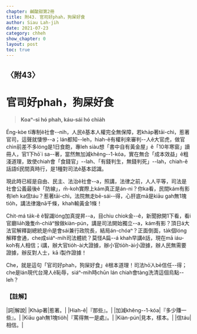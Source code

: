 ```yaml
---
chapter: 鹹酸甜第2冊
title: 附43. 官司好phah，狗屎好食
author: Siau Lah-jih
date: 2021-07-23
category: chheh
show_chapter: 0
layout: post
toc: true
---
```


## 〈附43〉
# 官司好phah，狗屎好食
> **Koaⁿ-si hó phah, káu-sái hó chia̍h**

Éng-kòe tī專制ê社會--nih，人民ê基本人權完全無保障，若kha̍p著tāi-chì，惹著官司，這聲就悽慘--a；lán都知--leh，hiah-ê有權利來審判--人ê大官虎，做官chìn前差不多lóng是1日食飽，專leh siàu想「書中自有黃金屋」ê「10年寒窗」讀冊人，官1下hō͘ i sa--著，當然無加減khêng--1-kóa，實在無合「成本效益」ê粗淺道理，致使chiah會「食錢官」--lah、「有錢判生，無錢判死」--lah，chiah-ê話語tī民間真時行，是1種對司法ê基本認識。

現此時已經是自由、民主、法治ê社會--a，照講，法律之前，人人平等，司法是社會公義最後ê「防線」，m̄-koh實際上kám真正是án-ni？你ka看，民間kám有影有leh ka信táu？惹著tāi-chì，法院無走bē-sái--得，心肝底mā是kiāu gah無1塊tio̍h，講法律幾nā千條，khah輸黃金1條！

Chit-má ta̍k-ê ê智識lóng加真提昇--a，目chiu chiok金--ê，新聞掀開1下看，看i官廳lia̍h幾隻m̄-chiâⁿ猴做kiàn-pún，講是司法開始獨立--a，kám有影？頂日á大法官解釋副總統是m̄是會sái兼行政院長，結局án-chóaⁿ？正面倒面，ta̍k個lóng解釋會通，che成siáⁿ-mih司法體統？莫怪A扁--á khah早講ê話，現在mā iáu-koh有人相信；i講，辦大官tio̍h-ài大證據，辦小官tio̍h-ài小證據，辦人民無需要證據，辦反對人士，kā i製作證據！

Che，就是這句「官司好phah，狗屎好食」ê根本道理！司法hō͘人bē信任--得；che是lán現代台灣人ê恥辱，siáⁿ-mih時chūn lán chiah會tàng洗清這個烏點--leh？


### 【註解】

|詞|解說|
|Kha̍p著|惹著。|
|Hiah-ê|『那些』。|
|加減khêng--1-kóa|『多少賺一些』。|
|Kiāu gah無1塊tio̍h|『罵得無一是處』。|
|Kiàn-pún|見本，樣本。|
|信táu|相信。|
